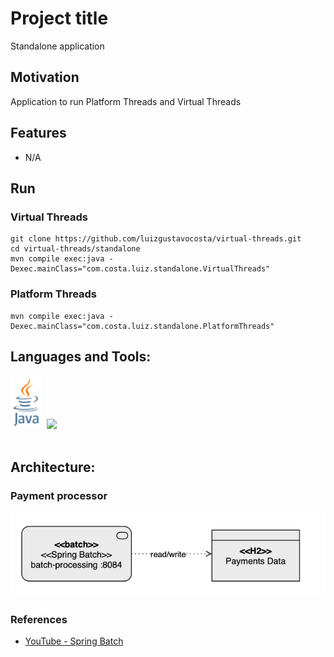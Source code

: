# Project title
Standalone application

## Motivation
Application to run Platform Threads and Virtual Threads

## Features
- N/A

## Run
### Virtual Threads
 ```shell
git clone https://github.com/luizgustavocosta/virtual-threads.git
cd virtual-threads/standalone
mvn compile exec:java -Dexec.mainClass="com.costa.luiz.standalone.VirtualThreads"
 ```

### Platform Threads
 ```shell
mvn compile exec:java -Dexec.mainClass="com.costa.luiz.standalone.PlatformThreads"
 ```

## Languages and Tools:
<div>
  <img width=50px src="resources/imgs/java-vertical.svg">&nbsp;
  <img width=50px src="https://upload.wikimedia.org/wikipedia/commons/9/9c/IntelliJ_IDEA_Icon.svg">&nbsp
</div>
</br>

## Architecture:

### Payment processor
![img.png](../resources/imgs/payments-processor.png)

### References
- [YouTube - Spring Batch](https://www.youtube.com/watch?v=vLw39E-pIiA)
